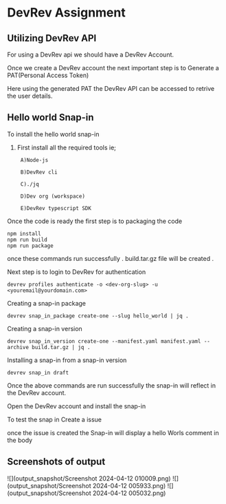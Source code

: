 
# DevRev Assignment

 



## Utilizing DevRev API
For using a DevRev api we should have a DevRev Account.

Once we create a DevRev account the next important step is to Generate a PAT(Personal Access Token) 

Here using the generated PAT the DevRev API can be accessed to retrive the user details.


## Hello world Snap-in
To install the hello world snap-in 

1) First install all the required tools ie;
    
        A)Node-js
    
        B)DevRev cli
    
        C)./jq
    
        D)Dev org (workspace)

        E)DevRev typescript SDK

Once the code is ready the first step is to packaging the code
    
    npm install
    npm run build
    npm run package

once these commands run successfully . build.tar.gz file will be created .

Next step is to login to DevRev for authentication
    
    devrev profiles authenticate -o <dev-org-slug> -u <youremail@yourdomain.com>

Creating a snap-in package

    devrev snap_in_package create-one --slug hello_world | jq .

Creating a snap-in version

    devrev snap_in_version create-one --manifest.yaml manifest.yaml --archive build.tar.gz | jq .

Installing a snap-in from a snap-in version

    devrev snap_in draft

Once the above commands are run successfully 
the snap-in will reflect in the DevRev account.

Open the DevRev account and install the snap-in


To test the snap in Create a issue 

once the issue is created the Snap-in will display a hello Worls comment in the body








## Screenshots of output
![](output_snapshot/Screenshot 2024-04-12 010009.png)
![](output_snapshot/Screenshot 2024-04-12 005933.png)
![](output_snapshot/Screenshot 2024-04-12 005032.png)
